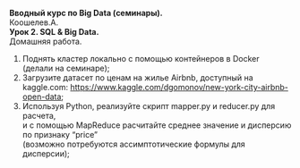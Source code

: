 **Вводный курс по Big Data (семинары).**  
Коошелев.А.  
**Урок 2. SQL & Big Data.**  
Домашняя работа.  
1) Поднять кластер локально с помощью контейнеров в Docker (делали на семинаре);  
2) Загрузите датасет по ценам на жилье Airbnb, доступный на kaggle.com:
https://www.kaggle.com/dgomonov/new-york-city-airbnb-open-data;  
3) Используя Python, реализуйте скрипт mapper.py и reducer.py для расчета,  
и с помощью MapReduce расчитайте среднее значение и дисперсию по признаку “price”  
(возможно потребуются ассимптотические формулы для дисперсии);